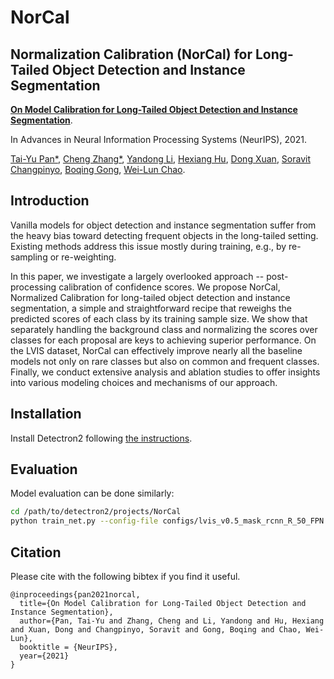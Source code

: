 # NorCal
## Normalization Calibration (NorCal) for Long-Tailed Object Detection and Instance Segmentation
[**On Model Calibration for Long-Tailed Object Detection and Instance Segmentation**](https://arxiv.org/abs/2107.02170). 

In Advances in Neural Information Processing Systems (NeurIPS), 2021.

[Tai-Yu Pan*](https://scholar.google.com/citations?user=M1_TnJsAAAAJ&hl=en&authuser=5), [Cheng Zhang*](https://czhang0528.github.io/), 
[Yandong Li](https://cold-winter.github.io/), [Hexiang Hu](http://www.hexianghu.com/), [Dong Xuan](https://web.cse.ohio-state.edu/~xuan.3/), 
[Soravit Changpinyo](http://www-scf.usc.edu/~schangpi/), [Boqing Gong](http://boqinggong.info/), [Wei-Lun Chao](https://sites.google.com/view/wei-lun-harry-chao). 

## Introduction
Vanilla models for object detection and instance segmentation suffer from the heavy bias toward detecting frequent objects in the long-tailed setting. Existing methods address this issue mostly during training, e.g., by re-sampling or re-weighting. 

In this paper, we investigate a largely overlooked approach -- post-processing calibration of confidence scores. We propose NorCal, Normalized Calibration for long-tailed object detection and instance segmentation, a simple and straightforward recipe that reweighs the predicted scores of each class by its training sample size. We show that separately handling the background class and normalizing the scores over classes for each proposal are keys to achieving superior performance. On the LVIS dataset, NorCal can effectively improve nearly all the baseline models not only on rare classes but also on common and frequent classes. Finally, we conduct extensive analysis and ablation studies to offer insights into various modeling choices and mechanisms of our approach.

## Installation
Install Detectron2 following [the instructions](https://detectron2.readthedocs.io/tutorials/install.html).

## Evaluation

Model evaluation can be done similarly:
```bash
cd /path/to/detectron2/projects/NorCal
python train_net.py --config-file configs/lvis_v0.5_mask_rcnn_R_50_FPN.yaml --eval-only MODEL.WEIGHTS /path/to/model_checkpoint TEST.CALIBRATION.GAMMA gamma
```

## Citation
Please cite with the following bibtex if you find it useful.
```
@inproceedings{pan2021norcal,
  title={On Model Calibration for Long-Tailed Object Detection and Instance Segmentation},
  author={Pan, Tai-Yu and Zhang, Cheng and Li, Yandong and Hu, Hexiang and Xuan, Dong and Changpinyo, Soravit and Gong, Boqing and Chao, Wei-Lun},
  booktitle = {NeurIPS},
  year={2021}
}
```
